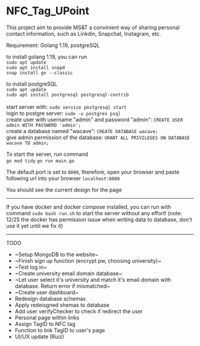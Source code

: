 # NFC_Tag_UPoint
 This project aim to provide MS&T a convinient way of sharing personal contact information, such as Linkdin, Snapchat, Instagram, etc.
<br>

Requirement: Golang 1.19, postgreSQL

to install golang 1.19, you can run <br>
`sudo apt update` <br>
`sudo apt install snapd` <br>
`snap install go --classic` <br>

to install postgreSQL <br>
`sudo apt update` <br>
`sudo apt install postgresql postgresql-contrib` <br> <br>
start server with: 
`sudo service postgresql start` <br>
login to postgre server: 
`sudo -u postgres psql` <br>
create user with username "admin" and password "admin": 
`CREATE USER admin WITH PASSWORD 'admin';` <br>
create a database named "wacave": 
`CREATE DATABASE wacave;` <br>
give admin permission of the database:
`GRANT ALL PRIVILEGES ON DATABASE wacave TO admin;` <br>




 To start the server, run command <br>
`go mod tidy`
`go run main.go` 

The default port is set to `8080`, therefore, open your browser and paste following url into your browser
`localhost:8080`

You should see the current design for the page

--------

If you have docker and docker compose installed, you can run with command
`sudo bash run.sh`
to start the server without any effort!
(note: 12/25 the docker has permission issue when writing data to database, don't use it yet until we fix it)

--------

TODO

- ~Setup MongoDB to the website~
- ~Finish sign up function (encrypt pw, choosing university)~
- ~Test log in~
- ~Create university email domain database~
- ~Let user select it's university and match it's email domain with database. Return error if mismatched~
- ~Create user dashboard~
- Redesign database schemas 
- Apply redeisgned shemas to database
- Add user verifyChecker to check if redirect the user
- Personal page within links
- Assign TagID to NFC tag
- Function to link TagID to user's page
- UI/UX update (Ruiz)
